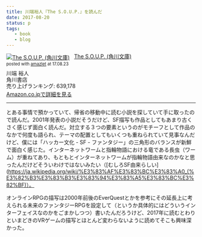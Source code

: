 ```yaml
---
title: 川端裕人『The S.O.U.P.』を読んだ
date: 2017-08-20
status: p
tags:
   - book
   - blog
---
```


<div class="amazlet-box" style="margin-bottom:0px;"><div class="amazlet-image" style="float:left;margin:0px 12px 1px 0px;"><a href="http://www.amazon.co.jp/exec/obidos/ASIN/4043748019/dotimpact-22/ref=nosim/" name="amazletlink" target="_blank"><img src="https://images-fe.ssl-images-amazon.com/images/I/511N25YG8DL._SL160_.jpg" alt="The S.O.U.P. (角川文庫)" style="border: none;" /></a></div><div class="amazlet-info" style="line-height:120%; margin-bottom: 10px"><div class="amazlet-name" style="margin-bottom:10px;line-height:120%"><a href="http://www.amazon.co.jp/exec/obidos/ASIN/4043748019/dotimpact-22/ref=nosim/" name="amazletlink" target="_blank">The S.O.U.P. (角川文庫)</a><div class="amazlet-powered-date" style="font-size:80%;margin-top:5px;line-height:120%">posted with <a href="http://www.amazlet.com/" title="amazlet" target="_blank">amazlet</a> at 17.08.23</div></div><div class="amazlet-detail">川端 裕人 <br />角川書店 <br />売り上げランキング: 639,178<br /></div><div class="amazlet-sub-info" style="float: left;"><div class="amazlet-link" style="margin-top: 5px"><a href="http://www.amazon.co.jp/exec/obidos/ASIN/4043748019/dotimpact-22/ref=nosim/" name="amazletlink" target="_blank">Amazon.co.jpで詳細を見る</a></div></div></div><div class="amazlet-footer" style="clear: left"></div></div>

---

とある事情で預かっていて、帰省の移動中に読む小説を探していて手に取ったので読んだ。2001年発表の小説だそうだけど、SF描写も作品としてもあまり古くさく感じず面白く読んだ。対立する３つの要素というのがモチーフとして作品のなかで何度も語られ、テーマの配置としてもいくつも重ねられていて見事なんだけど、僕には「ハッカー文化 - SF - ファンタジー」の三角形のバランスが新鮮で面白く感じた。インターネットワームと指輪物語における竜である長虫（ワーム）が重ねてあり、もともとインターネットワームが指輪物語由来なのかなと思ったんだけどそういわけではないみたい（[むしろSF由来らしい](https://ja.wikipedia.org/wiki/%E3%83%AF%E3%83%BC%E3%83%A0_(%E3%82%B3%E3%83%B3%E3%83%94%E3%83%A5%E3%83%BC%E3%82%BF)）。

オンラインRPGの描写は2000年前後のEverQuestとかを参考にその延長上に考えられる未来のファンタジーRPGを設定して（というか具体的にはどういうインターフェイスなのかをごまかしつつ）書いたんだろうけど、2017年に読むとわりといまどきのVRゲームの描写とほとんど変わらないように読めてそこも興味深かった。
